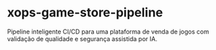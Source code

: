 # xops-game-store-pipeline
Pipeline inteligente CI/CD para uma plataforma de venda de jogos com validação de qualidade e segurança assistida por IA.
